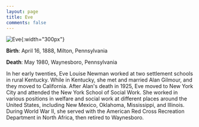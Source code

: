 ```yaml
---
layout: page
title: Eve
comments: false
---
```


![Eve]({{site.baseurl}}/assets/images/eve.jpg){:width="300px"} 

**Birth**: April 16, 1888, Milton, Pennsylvania

**Death**: May 1980, Waynesboro, Pennsylvania

In her early twenties, Eve Louise Newman worked at two settlement schools in rural Kentucky. While in Kentucky, she met and married Alan Gilmour, and they moved to California. After Alan's death in 1925, Eve moved to New York City and attended the New York School of Social Work. She worked in various positions in welfare and social work at different places around the United States, including New Mexico, Oklahoma, Mississippi, and Illinois. During World War II, she served with the American Red Cross Recreation Department in North Africa, then retired to Waynesboro.